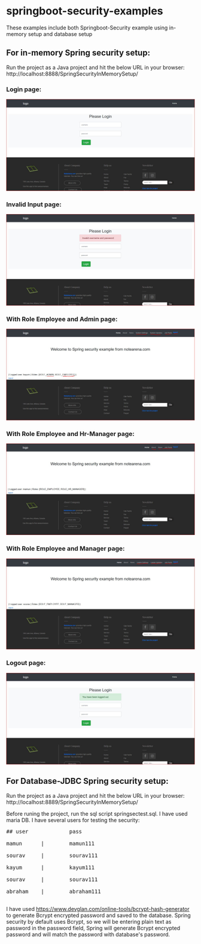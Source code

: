 # springboot-security-examples
These examples include both Springboot-Security example using in-memory setup and database setup
## For in-memory Spring security setup:
Run the project as a Java project and hit the below URL in your browser:<br>
http://localhost:8888/SpringSecurityInMemorySetup/

### Login page:
![loginpage](https://github.com/Md-MamunAbdulKayum/springboot-security-examples/blob/master/img/in-memory/loginpage.JPG)

### Invalid Input page:
![invalidinput](https://github.com/Md-MamunAbdulKayum/springboot-security-examples/blob/master/img/in-memory/invalidInput.JPG)

### With Role Employee and Admin page:
![emaployeeandadmin](https://github.com/Md-MamunAbdulKayum/springboot-security-examples/blob/master/img/in-memory/withRoleEmployeeAndAdmin.JPG)

### With Role Employee and Hr-Manager page:
![emaployeeandadmin](https://github.com/Md-MamunAbdulKayum/springboot-security-examples/blob/master/img/in-memory/withRoleEmployeeAndHrManager.JPG)

### With Role Employee and Manager page:
![withRoleEmployeeAndManager](https://github.com/Md-MamunAbdulKayum/springboot-security-examples/blob/master/img/in-memory/withRoleEmployeeAndManager.JPG)

### Logout page:
![logoutpage](https://github.com/Md-MamunAbdulKayum/springboot-security-examples/blob/master/img/in-memory/logout.JPG)

## For Database-JDBC Spring security setup:
Run the project as a Java project and hit the below URL in your browser:<br>
http://localhost:8889/SpringSecurityInMemorySetup/

Before runing the project, run the sql script springsectest.sql. I have used maria DB.
I have several users for testing the security:
<pre>
## user             pass <br>
mamun      |        mamun111 <br>
sourav     |        sourav111 <br>
kayum      |        kayum111 <br>
sourav     |        sourav111 <br>
abraham    |        abraham111 <br>
</pre>

I have used https://www.devglan.com/online-tools/bcrypt-hash-generator  to generate Bcrypt encrypted password and saved to the database. Spring security by default uses Bcrypt, so we will be entering plain text as password in the password field, Spring will generate Bcrypt encrypted password and will match the password with database's password. 

